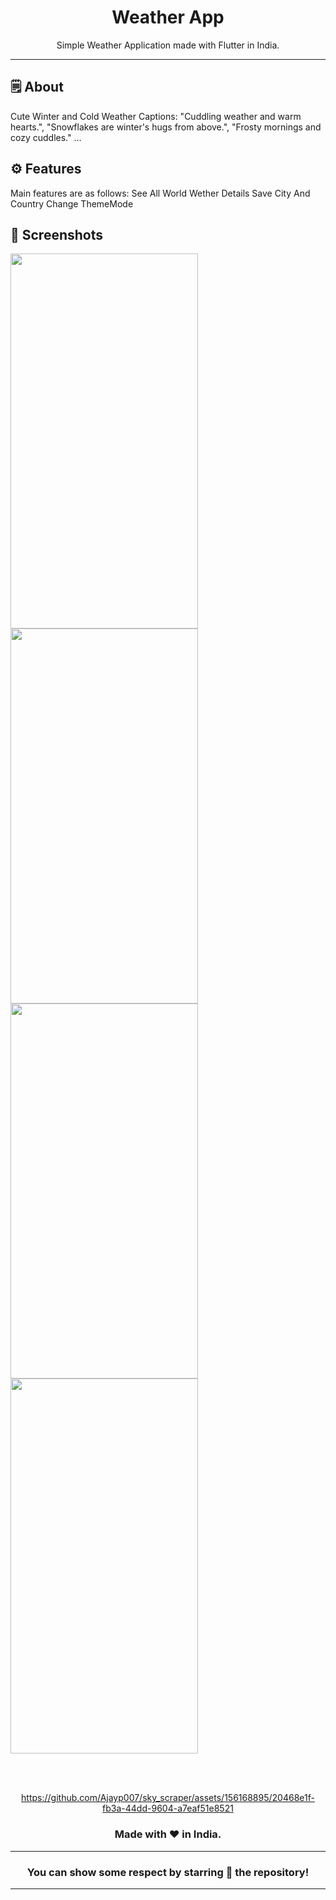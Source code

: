 <div align="center">

# **Weather App**
Simple Weather Application made with Flutter in India.

---

</div>

## 🗒 About

Cute Winter and Cold Weather Captions: 
"Cuddling weather and warm hearts.",
"Snowflakes are winter's hugs from above.",
"Frosty mornings and cozy cuddles." ...


## ⚙️ Features
Main features are as follows:
See All World Wether Details
Save City And Country
Change ThemeMode
## 📲 Screenshots

<img src ="https://github.com/Ajayp007/sky_scraper/assets/156168895/c726ea63-a7d5-41e1-8139-fbcb78536d31" height="600" width="300">
<img src ="https://github.com/Ajayp007/sky_scraper/assets/156168895/8fec03b5-ca0f-48bc-ac77-852e7d372260" height="600" width="300">
<img src ="https://github.com/Ajayp007/sky_scraper/assets/156168895/1482ede4-7972-4ad9-90d2-69482d4bc0c2" height="600" width="300">
<img src ="https://github.com/Ajayp007/sky_scraper/assets/156168895/2b078c69-452f-405d-ad47-a555df9e3b05" height="600" width="300">


<br><br>


<div align="center">


https://github.com/Ajayp007/sky_scraper/assets/156168895/20468e1f-fb3a-44dd-9604-a7eaf51e8521

  
### Made with ❤️ in India.
---
### You can show some respect by starring 🌟 the repository!
---
</div>
